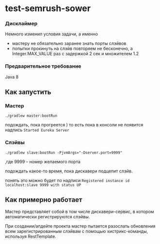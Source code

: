 # test-semrush-sower

### Дисклаймер
Немного изменил условия задачи, а именно
 - мастеру не обязательно заранее знать порты слэйвов
 - попытки прокинуть на слэйв повторяем не бесконечно, а Integer.MAX_VALUE раз с задержкой 2 сек и множителем 1.2
 
### Предварительное требование
Java 8

## Как запустить
### Мастер

`./gradlew master:bootRun`

подождать, пока прогреется )
то есть пока в консоли не появится надпись `Started Eureka Server`

### Слэйвы
`./gradlew slave:bootRun -PjvmArgs="-Dserver.port=9999"`

,где 9999 – номер желаемого порта

подождать какое-то время, пока дискавери подцепит слэйв.

понять это можно будет по надписи `Registered instance id localhost:slave 9999 with status UP`

## Как примерно работает
Мастер представляет собой в том числе дискавери-сервис, в котором автоматически регистрируются слэйвы.

При создании/апдейте проекта мастер пытается разослать обновления всем зарегистрированным слэйвам с помощью хистрикс-команды, используя RestTemplate.
